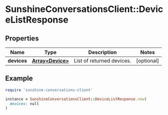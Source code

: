# SunshineConversationsClient::DeviceListResponse

## Properties

| Name | Type | Description | Notes |
| ---- | ---- | ----------- | ----- |
| **devices** | [**Array&lt;Device&gt;**](Device.md) | List of returned devices. | [optional] |

## Example

```ruby
require 'sunshine-conversations-client'

instance = SunshineConversationsClient::DeviceListResponse.new(
  devices: null
)
```

